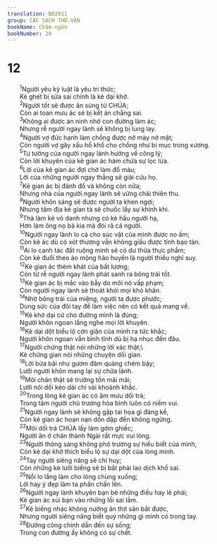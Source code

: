 ```yaml
---
translation: BD2011
group: CÁC SÁCH THƠ-VĂN
bookName: Châm-ngôn 
bookNumber: 20
---
```


<div class="title"><h1>12</h1></div>
<span class="verse ch_12_1">  <sup>1</sup>Người yêu kỷ luật là yêu tri thức;<br/>  Kẻ ghét bị sửa sai chính là kẻ dại khờ.<br/></span>
<span class="verse ch_12_2">  <sup>2</sup>Người tốt sẽ được ân sủng từ CHÚA;<br/>  Còn ai toan mưu ác sẽ bị kết án chẳng sai.<br/></span>
<span class="verse ch_12_3">  <sup>3</sup>Không ai được an ninh nhờ con đường làm ác;<br/>  Nhưng rễ người ngay lành sẽ không bị lung lay.<br/></span>
<span class="verse ch_12_4">  <sup>4</sup>Người vợ đức hạnh làm chồng được nở mày nở mặt; <br/>  Còn người vợ gây xấu hổ khổ cho chồng như bị mục trong xương.<br/></span>
<span class="verse ch_12_5">  <sup>5</sup>Tư tưởng của người ngay lành hướng về công lý;<br/>  Còn lời khuyên của kẻ gian ác hàm chứa sự lọc lừa.<br/></span>
<span class="verse ch_12_6">  <sup>6</sup>Lời của kẻ gian ác đợi chờ làm đổ máu;<br/>  Lời của những người ngay thẳng sẽ giải cứu họ.<br/></span>
<span class="verse ch_12_7">  <sup>7</sup>Kẻ gian ác bị đánh đổ và không còn nữa;<br/>  Nhưng nhà của người ngay lành sẽ vững chãi thiên thu.<br/></span>
<span class="verse ch_12_8">  <sup>8</sup>Người khôn sáng sẽ được người ta khen ngợi;<br/>  Nhưng tâm địa kẻ gian tà sẽ chuốc lấy sự khinh khi.<br/></span>
<span class="verse ch_12_9">  <sup>9</sup>Thà làm kẻ vô danh nhưng có kẻ hầu người hạ,<br/>  Hơn làm ông nọ bà kia mà đói rã cả người.<br/></span>
<span class="verse ch_12_10">  <sup>10</sup>Người ngay lành lo cả cho súc vật của mình được no ấm;<br/>  Còn kẻ ác dù có xót thương vẫn không giấu được tính bạo tàn.<br/></span>
<span class="verse ch_12_11">  <sup>11</sup>Ai lo canh tác đất ruộng mình sẽ có dư thừa thực phẩm;<br/>  Còn kẻ đuổi theo ảo mộng hão huyền là người thiếu nghĩ suy.<br/></span>
<span class="verse ch_12_12">  <sup>12</sup>Kẻ gian ác thèm khát của bất lương;<br/>  Còn từ rễ người ngay lành phát sanh ra bông trái tốt.<br/></span>
<span class="verse ch_12_13">  <sup>13</sup>Kẻ gian ác bị mắc vào bẫy do môi nó vấp phạm;<br/>  Còn người ngay lành sẽ thoát khỏi mọi khó khăn.<br/></span>
<span class="verse ch_12_14">  <sup>14</sup>Nhờ bông trái của miệng, người ta được phước;<br/>  Dùng sức của đôi tay để làm việc nên có kết quả mang về.<br/></span>
<span class="verse ch_12_15">  <sup>15</sup>Kẻ khờ dại cứ cho đường mình là đúng;<br/>  Người khôn ngoan lắng nghe mọi lời khuyên.<br/></span>
<span class="verse ch_12_16">  <sup>16</sup>Kẻ dại dột biểu lộ cơn giận của mình ra tức khắc;<br/>  Người khôn ngoan vẫn bình tĩnh dù bị hạ nhục đến đâu.<br/></span>
<span class="verse ch_12_17">  <sup>17</sup>Người chứng thật nói những lời xác thật;\<br/>  Kẻ chứng gian nói những chuyện dối gian.<br/></span>
<span class="verse ch_12_18">  <sup>18</sup>Lời bừa bãi như gươm đâm quàng chém bậy;<br/>  Lưỡi người khôn mang lại sự chữa lành.<br/></span>
<span class="verse ch_12_19">  <sup>19</sup>Môi chân thật sẽ trường tồn mãi mãi;<br/>  Lưỡi nói dối kéo dài chỉ vài khoảnh khắc.<br/></span>
<span class="verse ch_12_20">  <sup>20</sup>Trong lòng kẻ gian ác có âm mưu dối trá;<br/>  Trong tâm người chủ trương hòa bình luôn có niềm vui.<br/></span>
<span class="verse ch_12_21">  <sup>21</sup>Người ngay lành sẽ không gặp tai họa gì đáng kể,<br/>  Còn kẻ gian ác hoạn nạn dồn dập đến không ngừng.<br/></span>
<span class="verse ch_12_22">  <sup>22</sup>Môi dối trá CHÚA lấy làm gớm ghiếc;<br/>  Người ăn ở chân thành Ngài rất mực vui lòng.<br/></span>
<span class="verse ch_12_23">  <sup>23</sup>Người thông sáng không phô trương sự hiểu biết của mình,<br/>  Còn kẻ dại khờ thích biểu lộ sự dại dột của lòng mình.<br/></span>
<span class="verse ch_12_24">  <sup>24</sup>Tay người siêng năng sẽ chỉ huy;<br/>  Còn những kẻ lười biếng sẽ bị bắt phải lao dịch khổ sai.<br/></span>
<span class="verse ch_12_25">  <sup>25</sup>Nỗi lo lắng làm cho lòng chùng xuống;<br/>  Lời hay ý đẹp làm ta phấn chấn lên.<br/></span>
<span class="verse ch_12_26">  <sup>26</sup>Người ngay lành khuyên bạn bè những điều hay lẽ phải;<br/>  Kẻ gian ác xúi bạn vào những lối sai lầm.<br/></span>
<span class="verse ch_12_27">  <sup>27</sup>Kẻ biếng nhác không nướng ăn thịt săn bắt được,<br/>  Nhưng người siêng năng biết quý những gì mình có trong tay.<br/></span>
<span class="verse ch_12_28">  <sup>28</sup>Ðường công chính dẫn đến sự sống;<br/>  Trong con đường ấy không có sự chết.<br/></span>

